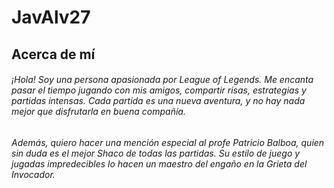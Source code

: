 # JavAlv27

## Acerca de mí

###### ¡Hola! Soy una persona apasionada por League of Legends. Me encanta pasar el tiempo jugando con mis amigos, compartir risas, estrategias y partidas intensas. Cada partida es una nueva aventura, y no hay nada mejor que disfrutarla en buena compañía.

###### Además, quiero hacer una mención especial al profe Patricio Balboa, quien sin duda es el mejor Shaco de todas las partidas. Su estilo de juego y jugadas impredecibles lo hacen un maestro del engaño en la Grieta del Invocador.